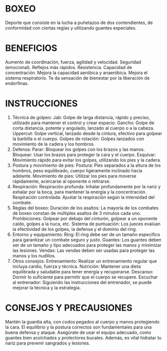 # BOXEO
Deporte que consiste en la lucha a puñetazos de dos contendientes, de conformidad con ciertas reglas y utilizando guantes especiales.
# BENEFICIOS 
Aumento de coordinación, fuerza, agilidad y velocidad.
Seguridad (emocional).
Reflejos más rápidos.
Resistencia.
Capacidad de concentración.
Mejora la capacidad aeróbica y anaeróbica.
Mejora el sistema respiratorio.
Te da sensación de bienestar por la liberación de endorfinas.
# INSTRUCCIONES
1. Técnica de golpeo:
Jab:
Golpe de larga distancia, rápido y preciso, utilizado para mantener el control y crear espacio.
Gancho:
Golpe de corta distancia, potente y angulado, lanzado al cuerpo o a la cabeza.
Uppercut:
Golpe vertical, lanzado desde la cintura, efectivo para golpear la barbilla o el cuerpo.
Golpes de rotación:
Golpes lanzados con movimiento de la cadera y los hombros. 
2. Defensa:
Parar: Bloquear los golpes con los brazos y las manos.
Bloquear: Usar los brazos para proteger la cara y el cuerpo.
Esquivar: Movimiento rápido para evitar los golpes, utilizando los pies y la cadera. 
3. Postura y movimiento de pies:
Postura:
Pies separados a la altura de los hombros, peso equilibrado, cuerpo ligeramente inclinado hacia adelante.
Movimiento de pies:
Utilizar los pies para moverse rápidamente, acercarse al oponente o retirarse. 
4. Respiración:
Respiración profunda: Inhalar profundamente por la nariz y exhalar por la boca, para mantener la energía y la concentración.
Respiración controlada: Ajustar la respiración según la intensidad del combate. 
5. Reglas del boxeo:
Duración de los asaltos:
La mayoría de los combates de boxeo constan de múltiples asaltos de 3 minutos cada uno. 
Prohibiciones:
Golpear por debajo del cinturón, golpear a un oponente caído, golpes a la nuca, etc. 
Sistema de puntuación:
Los jueces evalúan la efectividad de los golpes, la defensa y el dominio del ring. 
6. Entorno y equipamiento:
Ring: El ring debe ser de un tamaño específico para garantizar un combate seguro y justo. 
Guantes: Los guantes deben ser de un tamaño y tipo adecuados para proteger las manos y minimizar las lesiones. 
Vendas: Las vendas deben ser usadas para proteger las manos y los nudillos. 
7. Otros consejos:
Entrenamiento: Realizar un entrenamiento regular que incluya cardio, fuerza y técnica.
Nutrición: Mantener una dieta equilibrada y saludable para tener energía y recuperarse.
Descanso: Dormir lo suficiente para permitir que el cuerpo se recupere.
Escuchar al entrenador: Siguiendo las instrucciones del entrenador, se puede mejorar la técnica y la estrategia. 
# CONSEJOS Y PRECAUSIONES 
Mantén la guardia alta, con codos pegados al cuerpo y manos protegiendo la cara. El equilibrio y la postura correctos son fundamentales para una buena defensa y ataque. Asegúrate de usar el equipo adecuado, como guantes bien acolchados y protectores bucales. Además, es vital hidratar tu nariz para prevenir sangrados y lesiones.